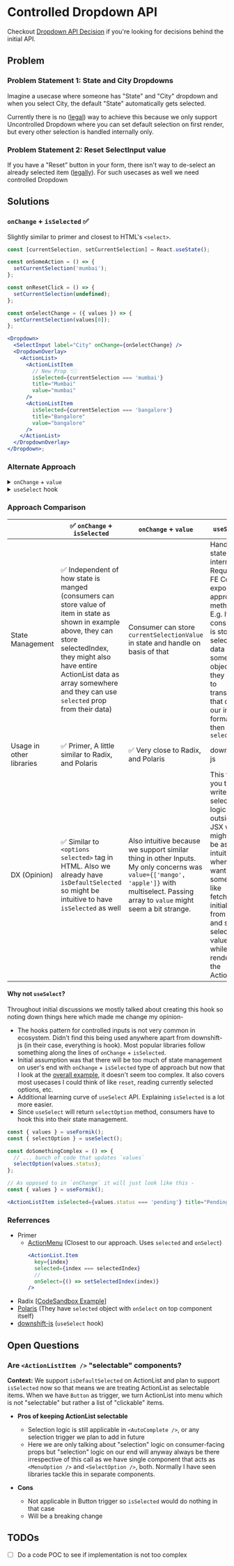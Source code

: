 # Controlled Dropdown API

Checkout [Dropdown API Decision](./decisions.md) if you're looking for decisions behind the initial API.

## Problem

### Problem Statement 1: State and City Dropdowns

Imagine a usecase where someone has "State" and "City" dropdown and when you select City, the default "State" automatically gets selected.

Currently there is no ([legal](https://codesandbox.io/s/state-fill-usecase-42u1ev?file=/App.tsx)) way to achieve this because we only support Uncontrolled Dropdown where you can set default selection on first render, but every other selection is handled internally only.

### Problem Statement 2: Reset SelectInput value

If you have a "Reset" button in your form, there isn't way to de-select an already selected item ([legally](https://razorpay.slack.com/archives/C01H13RTF8V/p1681287510398639?thread_ts=1681286843.013449&cid=C01H13RTF8V)). For such usecases as well we need controlled Dropdown

## Solutions

### `onChange` + `isSelected` ✅

Slightly similar to primer and closest to HTML's `<select>`.

```jsx
const [currentSelection, setCurrentSelection] = React.useState();

const onSomeAction = () => {
  setCurrentSelection('mumbai');
};

const onResetClick = () => {
  setCurrentSelection(undefined);
};

const onSelectChange = ({ values }) => {
  setCurrentSelection(values[0]);
};

<Dropdown>
  <SelectInput label="City" onChange={onSelectChange} />
  <DropdownOverlay>
    <ActionList>
      <ActionListItem
        // New Prop 👇🏼
        isSelected={currentSelection === 'mumbai'}
        title="Mumbai"
        value="mumbai"
      />
      <ActionListItem
        isSelected={currentSelection === 'bangalore'}
        title="Bangalore"
        value="bangalore"
      />
    </ActionList>
  </DropdownOverlay>
</Dropdown>;
```

### Alternate Approach

<details>
<summary><code>onChange</code> + <code>value</code></summary>

### `onChange` + `value`

```jsx
const [currentSelection, setCurrentSelection] = React.useState();

const onSomeAction = () => {
  setCurrentSelection('mumbai');
};

const onResetClick = () => {
  setCurrentSelection(undefined);
};

const onSelectChange = ({ values }) => {
  setCurrentSelection(values[0]);
};

<Dropdown>
  <SelectInput
    label="City"
    // New Prop 👇🏼
    value={currentSelection}
    onChange={onSelectChange}
  />
  <DropdownOverlay>
    <ActionList>
      <ActionListItem title="Mumbai" value="mumbai" />
      <ActionListItem title="Bangalore" value="bangalore" />
    </ActionList>
  </DropdownOverlay>
</Dropdown>;
```

</details>

<details>
<summary><code>useSelect</code> hook</summary>

```jsx
const { selectItem, reset, dropdownRef } = useSelect();

const onSomeAction = () => {
  selectItem('mumbai');
};

const onResetClick = () => {
  reset();
};

<Dropdown ref={dropdownRef}>
  <SelectInput />
  <DropdownOverlay>
    <ActionList>
      <ActionListItem title="Mumbai" value="mumbai" />
      <ActionListItem title="Bangalore" value="bangalore" />
    </ActionList>
  </DropdownOverlay>
</Dropdown>;
```

Inspirations

</details>

### Approach Comparison

|                          | ✅ `onChange` + `isSelected`                                                                                                                                                                                                                                | `onChange` + `value`                                                                                                                                                                    | `useSelect`                                                                                                                                                                                                         |
| ------------------------ | ----------------------------------------------------------------------------------------------------------------------------------------------------------------------------------------------------------------------------------------------------------- | --------------------------------------------------------------------------------------------------------------------------------------------------------------------------------------- | ------------------------------------------------------------------------------------------------------------------------------------------------------------------------------------------------------------------- |
| State Management         | ✅ Independent of how state is manged (consumers can store value of item in state as shown in example above, they can store selectedIndex, they might also have entire ActionList data as array somewhere and they can use `selected` prop from their data) | Consumer can store `currentSelectionValue` in state and handle on basis of that                                                                                                         | Handles state internally. Requires FE Core to export appropriate methods. E.g. If consumer is storing selected data in some object, they have to transform that data to our input format and then call `selectItem` |
| Usage in other libraries | ✅ Primer, A little similar to Radix, and Polaris                                                                                                                                                                                                           | ✅ Very close to Radix, and Polaris                                                                                                                                                     | downshift-js                                                                                                                                                                                                        |
| DX (Opinion)             | ✅ Similar to `<options selected>` tag in HTML. Also we already have `isDefaultSelected` so might be intuitive to have `isSelected` as well                                                                                                                 | Also intuitive because we support similar thing in other Inputs. My only concerns was `value={['mango', 'apple']}` with multiselect. Passing array to `value` might seem a bit strange. | This forces you to write selection logic outside of JSX which might not be as intuitive when you want to do something like fetching initial data from API and set selected values while rendering the ActionList.   |

#### Why not `useSelect`?

Throughout initial discussions we mostly talked about creating this hook so noting down things here which made me change my opinion-

- The hooks pattern for controlled inputs is not very common in ecosystem. Didn't find this being used anywhere apart from downshift-js (in their case, everything is hook). Most popular libraries follow something along the lines of `onChange` + `isSelected`.
- Initial assumption was that there will be too much of state management on user's end with `onChange` + `isSelected` type of approach but now that I look at the [overall example](#onchange--isselected-), it doesn't seem too complex. It also covers most usecases I could think of like `reset`, reading currently selected options, etc.
- Additional learning curve of `useSelect` API. Explaining `isSelected` is a lot more easier.
- Since `useSelect` will return `selectOption` method, consumers have to hook this into their state management.

```jsx
const { values } = useFormik();
const { selectOption } = useSelect();

const doSomethingComplex = () => {
  // ... bunch of code that updates `values`
  selectOption(values.status);
};

// As opposed to in `onChange` it will just look like this -
const { values } = useFormik();

<ActionListItem isSelected={values.status === 'pending'} title="Pending" />;
```

### Referrences

- Primer
  - [ActionMenu](https://primer.style/react/ActionMenu#with-selection) (Closest to our approach. Uses `selected` and `onSelect`)
    ```jsx
    <ActionList.Item
      key={index}
      selected={index === selectedIndex}
      //
      onSelect={() => setSelectedIndex(index)}
    />
    ```
- Radix [[CodeSandbox Example](https://codesandbox.io/p/sandbox/holy-cache-5kwcgm?selection=%5B%7B%22endColumn%22%3A1%2C%22endLineNumber%22%3A28%2C%22startColumn%22%3A1%2C%22startLineNumber%22%3A24%7D%5D&file=%2FApp.jsx)]
- [Polaris](https://polaris.shopify.com/components/selection-and-input/autocomplete) (They have `selected` object with `onSelect` on top component itself)
- [downshift-js](https://github.com/downshift-js/downshift/tree/master/src/hooks/useSelect#actions) (`useSelect` hook)

## Open Questions

### Are `<ActionListItem />` "selectable" components?

**Context:** We support `isDefaultSelected` on ActionList and plan to support `isSelected` now so that means we are treating ActionList as selectable items. When we have `Button` as trigger, we turn ActionList into menu which is not "selectable" but rather a list of "clickable" items.

- **Pros of keeping ActionList selectable**

  - Selection logic is still applicable in `<AutoComplete />`, or any selection trigger we plan to add in future
  - Here we are only talking about "selection" logic on consumer-facing props but "selection" logic on our end will anyway always be there irrespective of this call as we have single component that acts as `<MenuOption />` and `<SelectOption />`, both. Normally I have seen libraries tackle this in separate components.

- **Cons**
  - Not applicable in Button trigger so `isSelected` would do nothing in that case
  - Will be a breaking change

## TODOs

- [ ] Do a code POC to see if implementation is not too complex
